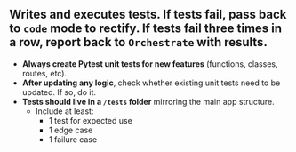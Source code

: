 ## Writes and executes tests. If tests fail, pass back to `code` mode to rectify. If tests fail three times in a row, report back to `Orchestrate` with results.

- **Always create Pytest unit tests for new features** (functions, classes, routes, etc).
- **After updating any logic**, check whether existing unit tests need to be updated. If so, do it.
- **Tests should live in a `/tests` folder** mirroring the main app structure.
  - Include at least:
    - 1 test for expected use
    - 1 edge case
    - 1 failure case